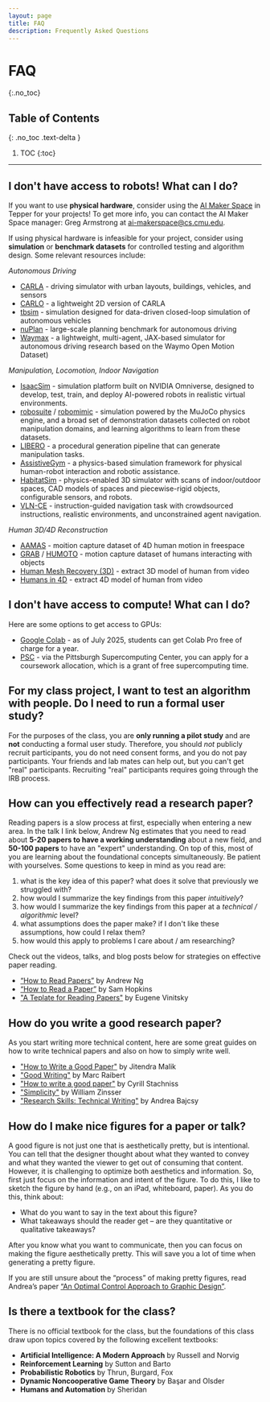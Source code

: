 ```yaml
---
layout: page
title: FAQ
description: Frequently Asked Questions
---
```


# FAQ
{:.no_toc}

## Table of Contents
{: .no_toc .text-delta }

1. TOC
{:toc}

---

## I don't have access to robots! What can I do?

If you want to use **physical hardware**, consider using the [AI Maker Space](https://www.cs.cmu.edu/initiatives/ai-maker-space/) in Tepper for your projects! 
To get more info, you can contact the AI Maker Space manager: Greg Armstrong at ai-makerspace@cs.cmu.edu. 

If using physical hardware is infeasible for your project, consider using **simulation** or **benchmark datasets** for controlled testing and algorithm design. Some relevant resources include:

*Autonomous Driving*
* [CARLA](https://github.com/carla-simulator/carla) - driving simulator with urban layouts, buildings, vehicles, and sensors
* [CARLO](https://github.com/Stanford-ILIAD/CARLO) - a lightweight 2D version of CARLA
* [tbsim](https://github.com/NVlabs/traffic-behavior-simulation) - simulation designed for data-driven closed-loop simulation of autonomous vehicles 
* [nuPlan](https://github.com/motional/nuplan-devkit) - large-scale planning benchmark for autonomous driving
* [Waymax](https://github.com/waymo-research/waymax) - a lightweight, multi-agent, JAX-based simulator for autonomous driving research based on the Waymo Open Motion Dataset)

*Manipulation, Locomotion, Indoor Navigation*
* [IsaacSim](https://github.com/isaac-sim/IsaacSim) - simulation platform built on NVIDIA Omniverse, designed to develop, test, train, and deploy AI-powered robots in realistic virtual environments. 
* [robosuite](https://robosuite.ai/) / [robomimic](https://robomimic.github.io/) - simulation powered by the MuJoCo physics engine, and a broad set of demonstration datasets collected on robot manipulation domains, and learning algorithms to learn from these datasets.
* [LIBERO](https://libero-project.github.io/main) - a procedural generation pipeline that can generate manipulation tasks.
* [AssistiveGym](https://github.com/Healthcare-Robotics/assistive-gym) - a physics-based simulation framework for physical human-robot interaction and robotic assistance. 
* [HabitatSim](https://github.com/facebookresearch/habitat-sim) - physics-enabled 3D simulator with scans of indoor/outdoor spaces, CAD models of spaces and piecewise-rigid objects, configurable sensors, and robots. 
* [VLN-CE](https://github.com/jacobkrantz/VLN-CE) - instruction-guided navigation task with crowdsourced instructions, realistic environments, and unconstrained agent navigation.

*Human 3D/4D Reconstruction*
* [AAMAS](https://amass.is.tue.mpg.de/) - moition capture dataset of 4D human motion in freespace
* [GRAB](https://grab.is.tue.mpg.de/) / [HUMOTO](https://jiaxin-lu.github.io/humoto/) - motion capture dataset of humans interacting with objects
* [Human Mesh Recovery (3D)](https://github.com/akanazawa/hmr) - extract 3D model of human from video
* [Humans in 4D](https://github.com/shubham-goel/4D-Humans) - extract 4D model of human from video

## I don't have access to compute! What can I do?

Here are some options to get access to GPUs:
* [Google Colab](https://colab.research.google.com/) - as of July 2025, students can get Colab Pro free of charge for a year.
* [PSC](https://www.psc.edu/resources/allocations/) - via the Pittsburgh Supercomputing Center, you can apply for a coursework allocation, which is a grant of free supercomputing time. 

## For my class project, I want to test an algorithm with people. Do I need to run a formal user study? 

For the purposes of the class, you are **only running a pilot study** and are **not** conducting a formal user study. Therefore, you should *not* publicly recruit participants, you do not need consent forms, and you do not pay participants. Your friends and lab mates can help out, but you can't get "real" participants. Recruiting "real" participants requires going through the IRB process. 

## How can you effectively read a research paper?

Reading papers is a slow process at first, especially when entering a new area. In the talk I link below, Andrew Ng estimates that you need to read about **5-20 papers to have a working understanding** about a new field, and **50-100 papers** to have an "expert" understanding. On top of this, most of you are learning about the foundational concepts simultaneously. Be patient with yourselves. Some questions to keep in mind as you read are:

1. what is the key idea of this paper? what does it solve that previously we struggled with?
2. how would I summarize the key findings from this paper *intuitively*?
3. how would I summarize the key findings from this paper at a *technical / algorithmic* level?
4. what assumptions does the paper make? if I don't like these assumptions, how could I relax them?
5. how would this apply to problems I care about / am researching?

Check out the videos, talks, and blog posts below for strategies on effective paper reading.  
* [“How to Read Papers”](https://www.youtube.com/watch?v=733m6qBH-jI) by Andrew Ng 
* [“How to Read a Paper”](https://let-all.com/assets/slides/How-to-ALT22-Sam.pdf) by Sam Hopkins 
* ["A Teplate for Reading Papers"](https://www.eugenevinitsky.com/posts/paper-games/) by Eugene Vinitsky

## How do you write a good research paper?

As you start writing more technical content, here are some great guides on how to write technical papers and also on how to simply write well. 

* ["How to Write a Good Paper"](https://www.youtube.com/watch?v=imEtTnQKt4M ) by Jitendra Malik
* ["Good Writing"](https://www.cs.cmu.edu/~pausch/Randy/Randy/raibert.htm) by Marc Raibert
* ["How to write a good paper"](https://drive.google.com/file/d/11lPNgPJX1oEXnl2Vz6lT1gu9XQg2-xn2/view?usp=drive_link) by Cyrill Stachniss
* ["Simplicity"](https://jm919846758.wordpress.com/wp-content/uploads/2018/08/simplicity.pdf) by William Zinsser
* ["Research Skills: Technical Writing"](/assets/pdfs/ResearchSkills-TechnicalWriting.pdf) by Andrea Bajcsy

## How do I make nice figures for a paper or talk?

A good figure is not just one that is aesthetically pretty, but is intentional. You can tell that the designer thought about what they wanted to convey and what they wanted the viewer to get out of consuming that content. However, it is challenging to optimize both aesthetics and information. So, first just focus on the information and intent of the figure. To do this, I like to sketch the figure by hand (e.g., on an iPad, whiteboard, paper). As you do this, think about:
* What do you want to say in the text about this figure? 
* What takeaways should the reader get – are they quantitative or qualitative takeaways? 

After you know what you want to communicate, then you can focus on making the figure aesthetically pretty. This will save you a lot of time when generating a pretty figure. 

If you are still unsure about the “process” of making pretty figures, read Andrea’s paper [“An Optimal Control Approach to Graphic Design”](https://cmu-intentlab.github.io/pdf/bajcsy-SIGBOVIK.pdf).

## Is there a textbook for the class?

There is no official textbook for the class, but the foundations of this class draw upon topics covered by the following excellent textbooks: 

* **Artificial Intelligence: A Modern Approach** by Russell and Norvig
* **Reinforcement Learning** by Sutton and Barto
* **Probabilistic Robotics** by Thrun, Burgard, Fox
* **Dynamic Noncooperative Game Theory** by Başar and Olsder
* **Humans and Automation** by Sheridan
